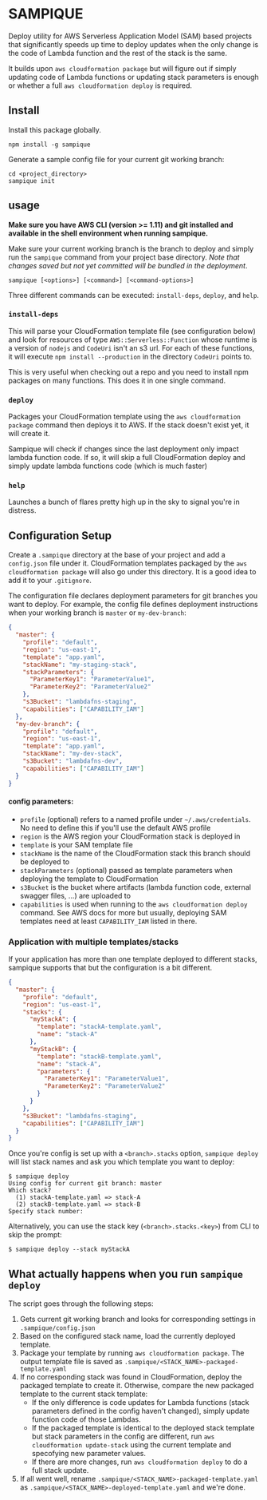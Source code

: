 # SAMPIQUE
Deploy utility for AWS Serverless Application Model (SAM) based projects that significantly speeds up time to deploy updates when the only change is the code of Lambda function and the rest of the stack is the same.

It builds upon `aws cloudformation package` but will figure out if simply updating code of Lambda functions or updating stack parameters is enough or whether a full `aws cloudformation deploy` is required.

## Install
Install this package globally.

```shell
npm install -g sampique
```

Generate a sample config file for your current git working branch:

```shell
cd <project_directory>
sampique init
```


## usage

**Make sure you have AWS CLI (version >= 1.11) and git installed and available in the shell environment when running sampique.**

Make sure your current working branch is the branch to deploy and simply run the `sampique` command from your project base directory. *Note that changes saved but not yet committed _will be bundled_ in the deployment*.

```shell
sampique [<options>] [<command>] [<command-options>]
```

Three different commands can be executed: `install-deps`, `deploy`, and `help`.

### `install-deps`
This will parse your CloudFormation template file (see configuration below) and look for resources of type `AWS::Serverless::Function` whose runtime is a version of `nodejs` and `CodeUri` isn't an s3 url. For each of these functions, it will execute `npm install --production` in the directory `CodeUri` points to.

This is very useful when checking out a repo and you need to install npm packages on many functions. This does it in one single command.

### `deploy`
Packages your CloudFormation template using the `aws cloudformation package` command then deploys it to AWS. If the stack doesn't exist yet, it will create it.

Sampique will check if changes since the last deployment only impact lambda function code. If so, it will skip a full CloudFormation deploy and simply update lambda functions code (which is much faster)

### `help`
Launches a bunch of flares pretty high up in the sky to signal you're in distress.

## Configuration Setup
Create a `.sampique` directory at the base of your project and add a `config.json` file under it. CloudFormation templates packaged by the `aws cloudformation package` will also go under this directory. It is a good idea to add it to your `.gitignore`.

The configuration file declares deployment parameters for git branches you want to deploy. For example, the config file defines deployment instructions when your working branch is `master` or `my-dev-branch`:

```json
{
  "master": {
    "profile": "default",
    "region": "us-east-1",
    "template": "app.yaml",
    "stackName": "my-staging-stack",
    "stackParameters": {
      "ParameterKey1": "ParameterValue1",
      "ParameterKey2": "ParameterValue2"
    },
    "s3Bucket": "lambdafns-staging",
    "capabilities": ["CAPABILITY_IAM"]
  },
  "my-dev-branch": {
    "profile": "default",
    "region": "us-east-1",
    "template": "app.yaml",
    "stackName": "my-dev-stack",
    "s3Bucket": "lambdafns-dev",
    "capabilities": ["CAPABILITY_IAM"]
  }
}
```

#### config parameters:
- `profile` (optional) refers to a named profile under `~/.aws/credentials`. No need to define this if you'll use the default AWS profile
- `region` is the AWS region your CloudFormation stack is deployed in
- `template` is your SAM template file
- `stackName` is the name of the CloudFormation stack this branch should be deployed to
- `stackParameters` (optional) passed as template parameters when deploying the template to CloudFormation
- `s3Bucket` is the bucket where artifacts (lambda function code, external swagger files, ...) are uploaded to
- `capabilities` is used when running to the `aws cloudformation deploy` command. See AWS docs for more but usually, deploying SAM templates need at least `CAPABILITY_IAM` listed in there.

### Application with multiple templates/stacks
If your application has more than one template deployed to different stacks, sampique supports that but the configuration is a bit different.

```json
{
  "master": {
    "profile": "default",
    "region": "us-east-1",
    "stacks": {
      "myStackA": {
        "template": "stackA-template.yaml",
        "name": "stack-A"
      },
      "myStackB": {
        "template": "stackB-template.yaml",
        "name": "stack-A",
        "parameters": {
          "ParameterKey1": "ParameterValue1",
          "ParameterKey2": "ParameterValue2"
        }
      }
    },
    "s3Bucket": "lambdafns-staging",
    "capabilities": ["CAPABILITY_IAM"]
  }
}
```

Once you're config is set up with a `<branch>.stacks` option, `sampique deploy` will list stack names and ask you which template you want to deploy:

```
$ sampique deploy
Using config for current git branch: master
Which stack?
  (1) stackA-template.yaml => stack-A
  (2) stackB-template.yaml => stack-B
Specify stack number:  
```

Alternatively, you can use the stack key (`<branch>.stacks.<key>`) from CLI to skip the prompt:

```shell
$ sampique deploy --stack myStackA
```

## What actually happens when you run `sampique deploy`
The script goes through the following steps:

1. Gets current git working branch and looks for corresponding settings in `.sampique/config.json`
1. Based on the configured stack name, load the currently deployed template.
1. Package your template by running `aws cloudformation package`. The output template file is saved as `.sampique/<STACK_NAME>-packaged-template.yaml`
1. If no corresponding stack was found in CloudFormation, deploy the packaged template to create it. Otherwise, compare the new packaged template to the current stack template: 
    - If the only difference is code updates for Lambda functions (stack parameters defined in the config haven't changed), simply update function code of those Lambdas. 
    - If the packaged template is identical to the deployed stack template but stack parameters in the config are different, run `aws cloudformation update-stack` using the current template and specofying new parameter values.
    - If there are more changes, run `aws cloudformation deploy` to do a full stack update.
1. If all went well, rename `.sampique/<STACK_NAME>-packaged-template.yaml` as `.sampique/<STACK_NAME>-deployed-template.yaml` and we're done.

